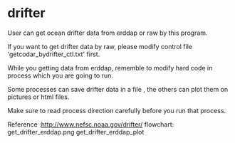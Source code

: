 drifter
=========
User can get ocean drifter data from erddap or raw by this program. 

If you want to get drifter data by raw, please modify control file 'getcodar_bydrifter_ctl.txt' first. 

While you getting data from erddap, rememble to modify hard code in process which you are going to run.

Some processes can save drifter data in a file , the others can plot them on pictures or html files.

Make sure to read process direction carefully before you run that process.

Reference :http://www.nefsc.noaa.gov/drifter/ flowchart: get_drifter_erddap.png get_drifter_erddap_plot
